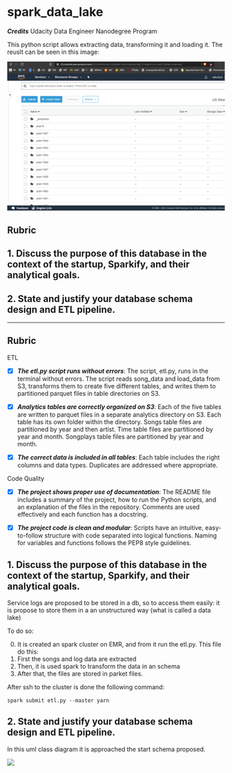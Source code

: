 # spark_data_lake


***Credits***
Udacity Data Engineer Nanodegree Program

This python script allows extracting data, transforming it and loading it. The reuslt can be seen in this image:

![S3_output](https://github.com/ablazleon/spark_data_lake/blob/master/S3_output.png)


## Rubric
## 1. Discuss the purpose of this database in the context of the startup, Sparkify, and their analytical goals.
## 2. State and justify your database schema design and ETL pipeline.

-----------


## Rubric

ETL

- [x] ***The etl.py script runs without errors***: The script, etl.py, runs in the terminal without errors. The script reads song_data and load_data from S3, transforms them to create five different tables, and writes them to partitioned parquet files in table directories on S3.

- [x] ***Analytics tables are correctly organized on S3***: Each of the five tables are written to parquet files in a separate analytics directory on S3. Each table has its own folder within the directory. Songs table files are partitioned by year and then artist. Time table files are partitioned by year and month. Songplays table files are partitioned by year and month.

- [x] ***The correct data is included in all tables***: Each table includes the right columns and data types. Duplicates are addressed where appropriate.

Code Quality

- [x] ***The project shows proper use of documentation***: The README file includes a summary of the project, how to run the Python scripts, and an explanation of the files in the repository. Comments are used effectively and each function has a docstring.

- [x] ***The project code is clean and modular***: Scripts have an intuitive, easy-to-follow structure with code separated into logical functions. Naming for variables and functions follows the PEP8 style guidelines.

## 1. Discuss the purpose of this database in the context of the startup, Sparkify, and their analytical goals.

Service logs are proposed to be stored in a db, so to access them easily: it is propose to store them in a an unstructured way (what is called a data lake)

 To do so:
 
 0. It is created an spark cluster on EMR, and from it run the etl.py. This file do this:
 1. First the songs and log data are extracted
 2. Then, it is used spark to transform the data in an schema 
 3. After that, the files are stored in parket files.
 
 After ssh to the cluster is done the following command:
 
 ```
 spark submit etl.py --master yarn
 ```

## 2. State and justify your database schema design and ETL pipeline.

In this uml class diagram it is approached the start schema proposed.

<img src="http://yuml.me/diagram/plain/class/[songplays|songplay_id;start_time;user_id;level;song_id;artist_id;session_id;location;user_agent]-[Users {bg:orange}| user_id; first_name;last_name;gender;level], [songplays]-[songs {bg:orange}|song_id;title;artist_id;year;duration] , [songplays]-[artists {bg:orange}|artist_id;name;location;latitude;longitude], [songplays]-[time {bg:orange}|start_time;hour;day;week;month;year;weekday]">
